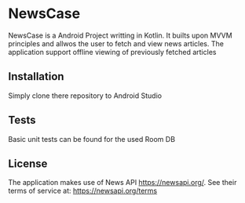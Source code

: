 # NewsCase

NewsCase is a Android Project writting in Kotlin. It builts upon MVVM principles and allwos the user to fetch and view news articles. The application support offline viewing of previously fetched articles

## Installation

Simply clone there repository to Android Studio


## Tests
Basic unit tests can be found for the used Room DB

## License
The application makes use of News API <https://newsapi.org/>. See their terms of service at: <https://newsapi.org/terms>
